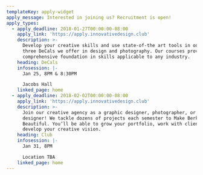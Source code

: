```yaml
---
templateKey: apply-widget
apply_message: Interested in joining us? Recruitment is open!
apply_types:
  - apply_deadline: 2018-01-27T00:00:00-08:00
    apply_link: 'https://apply.innovativedesign.club'
    description: >-
      Develop your creative skills and use state-of-the art tools in one of the
      three DeCals we offer in design and photography. Our courses provide a
      comprehensive foundation in skills applicable to any industry.
    heading: DeCals
    infosession: |-
      Jan 25, 8PM & 8:30PM

      Jacobs Hall
    linked_page: home
  - apply_deadline: 2018-02-02T00:00:00-08:00
    apply_link: 'https://apply.innovativedesign.club'
    description: >-
      Join our creative agency as a graphic designer, photographer, or web
      designer! We tackle dozens of projects each semester to Make Berkeley
      Beautiful. You’ll be able to grow your portfolio, work with clients, and
      develop your creative vision.
    heading: Club
    infosession: |-
      Jan 31, 8PM

      Location TBA
    linked_page: home
---
```


